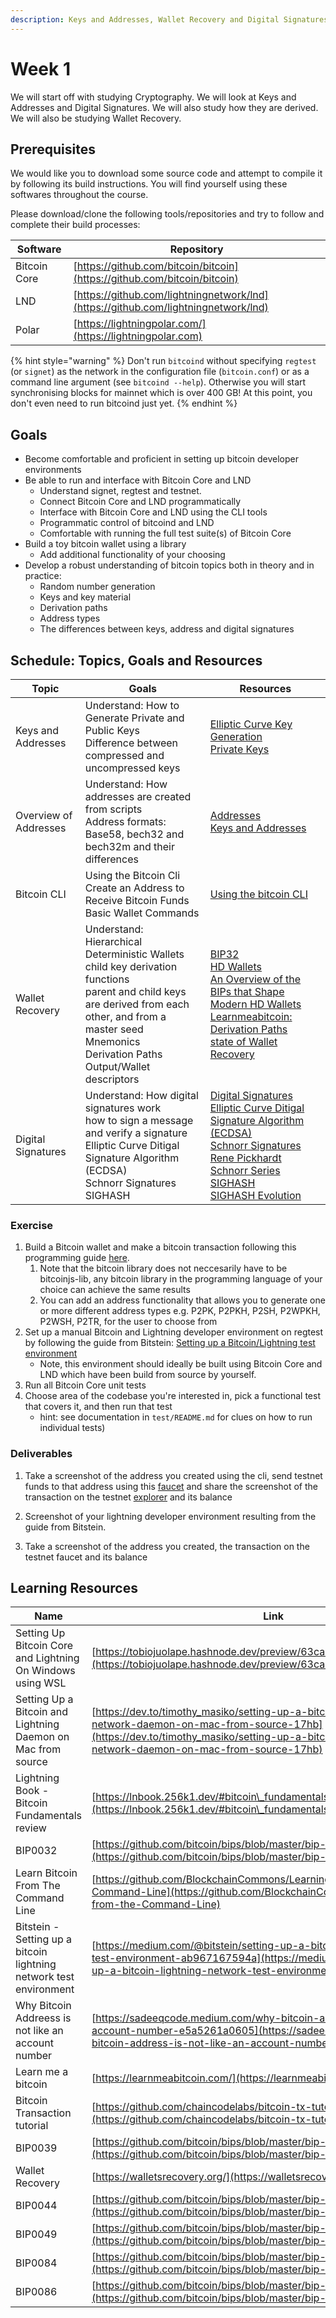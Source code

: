 ```yaml
---
description: Keys and Addresses, Wallet Recovery and Digital Signatures
---
```


# Week 1

We will start off with studying Cryptography. We will look at Keys and Addresses and Digital Signatures. We will also study how they are derived. We will also be studying Wallet Recovery.

## Prerequisites

We would like you to download some source code and attempt to compile it by following its build instructions. You will find yourself using these softwares throughout 
the course.

Please download/clone the following tools/repositories and try to follow and complete their build processes:

| Software       | Repository                                                                                   |
| -------------- | -------------------------------------------------------------------------------------------- |
| Bitcoin Core   | [https://github.com/bitcoin/bitcoin](https://github.com/bitcoin/bitcoin)                     |
| LND            | [https://github.com/lightningnetwork/lnd](https://github.com/lightningnetwork/lnd)           |
| Polar          | [https://lightningpolar.com/](https://lightningpolar.com)                                    |

{% hint style="warning" %}
Don't run `bitcoind` without specifying `regtest` (or `signet`) as the network in the configuration file (`bitcoin.conf`) or as a command line argument (see `bitcoind --help`). Otherwise you will start synchronising blocks for mainnet which is over 400 GB! At this point, you don't even need to run bitcoind just yet.
{% endhint %}


## Goals

* Become comfortable and proficient in setting up bitcoin developer environments
* Be able to run and interface with Bitcoin Core and LND
  * Understand signet, regtest and testnet.
  * Connect Bitcoin Core and LND programmatically
  * Interface with Bitcoin Core and LND using the CLI tools
  * Programmatic control of bitcoind and LND
  * Comfortable with running the full test suite(s) of Bitcoin Core
* Build a toy bitcoin wallet using a library
  * Add additional functionality of your choosing
* Develop a robust understanding of bitcoin topics both in theory and in practice:
  * Random number generation
  * Keys and key material
  * Derivation paths
  * Address types
  * The differences between keys, address and digital signatures


## Schedule: Topics, Goals and Resources

| Topic     | Goals                   | Resources                                                            |
|-----------|-------------------------|----------------------------------------------------------------------|
| Keys and Addresses | Understand: How to Generate Private and Public Keys <br/> Difference between compressed and uncompressed keys |  [Elliptic Curve Key Generation](https://github.com/chaincodelabs/bitcoin-tx-tutorial/blob/main/appendix/elliptic-curve-math-review.ipynb) <br/> [Private Keys](https://learnmeabitcoin.com/beginners/private_keys)|
| Overview of Addresses | Understand: How addresses are created from scripts <br/> Address formats: Base58, bech32 and bech32m and their differences | [Addresses](https://github.com/chaincodelabs/bitcoin-tx-tutorial/blob/main/appendix/addresses.ipynb)  <br/> [Keys and Addresses](https://learnmeabitcoin.com/beginners/keys_addresses)|
| Bitcoin CLI | Using the Bitcoin Cli <br/> Create an Address to Receive Bitcoin Funds <br/> Basic Wallet Commands | [Using the bitcoin CLI](https://github.com/BlockchainCommons/Learning-Bitcoin-from-the-Command-Line/blob/master/03_0_Understanding_Your_Bitcoin_Setup.md) |
| Wallet Recovery | Understand:  Hierarchical Deterministic Wallets <br/> child key derivation functions <br/> parent and child keys are derived from each other, and from a master seed <br/>  Mnemonics <br/> Derivation Paths  <br/> Output/Wallet descriptors <br/> | [BIP32](https://github.com/bitcoin/bips/blob/master/bip-0032.mediawiki) <br/> [HD Wallets](https://learnmeabitcoin.com/technical/hd-wallets) <br/> [An Overview of the BIPs that Shape Modern HD Wallets](https://thunderbiscuit.com/posts/modern-wallets/)  <br/> [Learnmeabitcoin: Derivation Paths](https://learnmeabitcoin.com/technical/derivation-paths) <br/> [state of Wallet Recovery](https://walletsrecovery.org/)|
| Digital Signatures | Understand: How digital signatures work <br/>  how to sign a message and verify a signature <br/> Elliptic Curve Ditigal Signature Algorithm (ECDSA) <br/> Schnorr Signatures <br/> SIGHASH | [Digital Signatures](https://learnmeabitcoin.com/beginners/digital_signatures_signing_verifying) <br/> [Elliptic Curve Ditigal Signature Algorithm (ECDSA)](https://learnmeabitcoin.com/technical/ecdsa) <br/> [Schnorr Signatures ](https://www.youtube.com/watch?v=wybiVFdknhg&list=PLPrDsP88ifOVTEJf_jQGunDUS05M9GdIC) <br/> [Rene Pickhardt Schnorr Series](https://www.youtube.com/watch?v=n5aompcR9W0&list=PLaRKlIqjjguCILECVRXqVhec6yaNYyeMT) <br/> [SIGHASH](https://github.com/chaincodelabs/bitcoin-tx-tutorial/blob/main/chapter4-sighash/sighash-flags.ipynb) <br/> [SIGHASH Evolution](https://github.com/chaincodelabs/bitcoin-tx-tutorial/blob/main/chapter4-sighash/sighash-evolution.ipynb) |



### Exercise

1. Build a Bitcoin wallet and make a bitcoin transaction following this programming guide [here](https://medium.com/@bitcoindeezy/bitcoin-basics-programming-with-bitcoinjs-lib-4a69218c0431). 
    1. Note that the bitcoin library does not neccesarily have to be bitcoinjs-lib, any bitcoin library in the programming language of your choice can achieve the same results
    2. You can add an address functionality that allows you to generate one or more different address types e.g. P2PK, P2PKH, P2SH, P2WPKH, P2WSH, P2TR, for the user to choose from
2. Set up a manual Bitcoin and Lightning developer environment on regtest by following the guide from Bitstein: [Setting up a Bitcoin/Lightning test environment](https://medium.com/@bitstein/setting-up-a-bitcoin-lightning-network-test-environment-ab967167594a)
   * Note, this environment should ideally be built using Bitcoin Core and LND which have been build from source by yourself.
3. Run all Bitcoin Core unit tests
4. Choose area of the codebase you're interested in, pick a functional test that covers it, and then run that test
   * hint: see documentation in `test/README.md` for clues on how to run individual tests)



### Deliverables

1. Take a screenshot of the address you created using the cli, send testnet funds to that address using this [faucet](https://bitcoinfaucet.uo1.net/) and share the screenshot of the transaction on the testnet [explorer](https://mempool.space/testnet) and its balance

2. Screenshot of your lightning developer environment resulting from the guide from Bitstein.

1. Take a screenshot of the address you created, the transaction on the testnet faucet and its balance



## Learning Resources

| Name                                                               | Link                                                                                                                                                                                                   |
| ------------------------------------------------------------------ | ------------------------------------------------------------------------------------------------------------------------------------------------------------------------------------------------------ |
| Setting Up Bitcoin Core and Lightning On Windows using WSL | [https://tobiojuolape.hashnode.dev/preview/63ca548a415abc00080231c5](https://tobiojuolape.hashnode.dev/preview/63ca548a415abc00080231c5)|
| Setting Up a Bitcoin and Lightning Daemon on Mac from source | [https://dev.to/timothy_masiko/setting-up-a-bitcoin-and-lightning-network-daemon-on-mac-from-source-17hb](https://dev.to/timothy_masiko/setting-up-a-bitcoin-and-lightning-network-daemon-on-mac-from-source-17hb)|
| Lightning Book - Bitcoin Fundamentals review                       | [https://lnbook.256k1.dev/#bitcoin\_fundamentals\_review](https://lnbook.256k1.dev/#bitcoin\_fundamentals\_review)                                                                                     |
| BIP0032                                                            | [https://github.com/bitcoin/bips/blob/master/bip-0032.mediawiki](https://github.com/bitcoin/bips/blob/master/bip-0032.mediawiki)                                                                       |
| Learn Bitcoin From The Command Line | [https://github.com/BlockchainCommons/Learning-Bitcoin-from-the-Command-Line](https://github.com/BlockchainCommons/Learning-Bitcoin-from-the-Command-Line)|
| Bitstein - Setting up a bitcoin lightning network test environment | [https://medium.com/@bitstein/setting-up-a-bitcoin-lightning-network-test-environment-ab967167594a](https://medium.com/@bitstein/setting-up-a-bitcoin-lightning-network-test-environment-ab967167594a) |
| Why Bitcoin Addreess is not like an account number | [https://sadeeqcode.medium.com/why-bitcoin-address-is-not-like-an-account-number-e5a5261a0605](https://sadeeqcode.medium.com/why-bitcoin-address-is-not-like-an-account-number-e5a5261a0605)|
| Learn me a bitcoin | [https://learnmeabitcoin.com/](https://learnmeabitcoin.com/)|
| Bitcoin Transaction tutorial | [https://github.com/chaincodelabs/bitcoin-tx-tutorial](https://github.com/chaincodelabs/bitcoin-tx-tutorial)|
| BIP0039   | [https://github.com/bitcoin/bips/blob/master/bip-0039.mediawiki](https://github.com/bitcoin/bips/blob/master/bip-0039.mediawiki)|
| Wallet Recovery | [https://walletsrecovery.org/](https://walletsrecovery.org/)|
| BIP0044   | [https://github.com/bitcoin/bips/blob/master/bip-0044.mediawiki](https://github.com/bitcoin/bips/blob/master/bip-0044.mediawiki)|
| BIP0049   | [https://github.com/bitcoin/bips/blob/master/bip-0049.mediawiki](https://github.com/bitcoin/bips/blob/master/bip-0049.mediawiki)|
| BIP0084   | [https://github.com/bitcoin/bips/blob/master/bip-0084.mediawiki](https://github.com/bitcoin/bips/blob/master/bip-0084.mediawiki)|
| BIP0086   | [https://github.com/bitcoin/bips/blob/master/bip-0086.mediawiki](https://github.com/bitcoin/bips/blob/master/bip-0086.mediawiki)|
